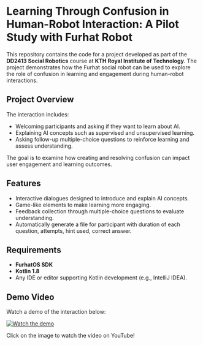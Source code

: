 # Learning Through Confusion in Human-Robot Interaction: A Pilot Study with Furhat Robot

This repository contains the code for a project developed as part of the **DD2413 Social Robotics** course at **KTH Royal Institute of Technology**. The project demonstrates how the Furhat social robot can be used to explore the role of confusion in learning and engagement during human-robot interactions.

## Project Overview
The interaction includes:
- Welcoming participants and asking if they want to learn about AI.
- Explaining AI concepts such as supervised and unsupervised learning.
- Asking follow-up multiple-choice questions to reinforce learning and assess understanding.

The goal is to examine how creating and resolving confusion can impact user engagement and learning outcomes.

## Features
- Interactive dialogues designed to introduce and explain AI concepts.
- Game-like elements to make learning more engaging.
- Feedback collection through multiple-choice questions to evaluate understanding.
- Automatically generate a file for participant with duration of each question, attempts, hint used, correct answer. 

## Requirements
- **FurhatOS SDK**
- **Kotlin 1.8**
- Any IDE or editor supporting Kotlin development (e.g., IntelliJ IDEA).

## Demo Video

Watch a demo of the interaction below:

[![Watch the demo](https://img.youtube.com/vi/JnoAcd8MO3k/0.jpg)](https://youtu.be/JnoAcd8MO3k)

Click on the image to watch the video on YouTube!
